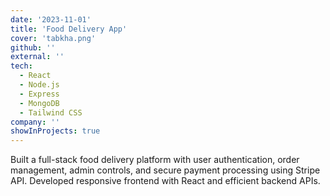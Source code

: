 ```yaml
---
date: '2023-11-01'
title: 'Food Delivery App'
cover: 'tabkha.png'
github: ''
external: ''
tech:
  - React
  - Node.js
  - Express
  - MongoDB
  - Tailwind CSS
company: ''
showInProjects: true
---
```


Built a full-stack food delivery platform with user authentication, order management, admin controls, and secure payment processing using Stripe API. Developed responsive frontend with React and efficient backend APIs.